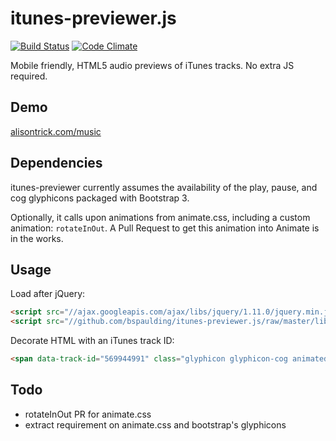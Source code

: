 itunes-previewer.js
===================

[![Build Status](https://travis-ci.org/bspaulding/itunes-previewer.js.png?branch=master)](https://travis-ci.org/bspaulding/itunes-previewer.js) [![Code Climate](https://codeclimate.com/github/bspaulding/itunes-previewer.js.png)](https://codeclimate.com/github/bspaulding/itunes-previewer.js)

Mobile friendly, HTML5 audio previews of iTunes tracks. No extra JS required.

Demo
----

[alisontrick.com/music](http://bspaulding.github.io/alisontrick.com/music.html)

Dependencies
------------

itunes-previewer currently assumes the availability of the play, pause, and cog glyphicons packaged with Bootstrap 3.

Optionally, it calls upon animations from animate.css, including a custom animation: ```rotateInOut```. A Pull Request to get this animation into Animate is in the works.

Usage
-----

Load after jQuery:

```html
<script src="//ajax.googleapis.com/ajax/libs/jquery/1.11.0/jquery.min.js"></script>
<script src="//github.com/bspaulding/itunes-previewer.js/raw/master/lib/itunes-previewer.js"</script>
```

Decorate HTML with an iTunes track ID:

```html
<span data-track-id="569944991" class="glyphicon glyphicon-cog animated continuous rotateInOut"></span>
```

Todo
----

- rotateInOut PR for animate.css
- extract requirement on animate.css and bootstrap's glyphicons
